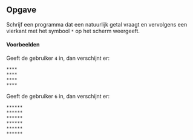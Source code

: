## Opgave
Schrijf een programma dat een natuurlijk getal vraagt en vervolgens een vierkant met het symbool `*` op het scherm weergeeft.

#### Voorbeelden
Geeft de gebruiker `4` in, dan verschijnt er:
```
****
****
****
****
```

Geeft de gebruiker `6` in, dan verschijnt er:
```
******
******
******
******
******
******
```